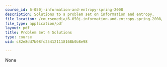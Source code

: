 ```yaml
---
course_id: 6-050j-information-and-entropy-spring-2008
description: Solutions to a problem set on information and entropy.
file_location: /coursemedia/6-050j-information-and-entropy-spring-2008/c82e8dd7b08fc254121118168b0b8e98_MIT6_050JS08_ps_04_sol.pdf
file_type: application/pdf
layout: pdf
title: Problem Set 4 Solutions
type: course
uid: c82e8dd7b08fc254121118168b0b8e98

---
```

None